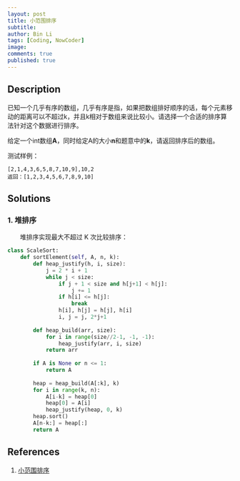 ```yaml
---
layout: post
title: 小范围排序
subtitle: 
author: Bin Li
tags: [Coding, NowCoder]
image: 
comments: true
published: true
---
```


## Description

已知一个几乎有序的数组，几乎有序是指，如果把数组排好顺序的话，每个元素移动的距离可以不超过k，并且k相对于数组来说比较小。请选择一个合适的排序算法针对这个数据进行排序。

给定一个int数组**A**，同时给定A的大小**n**和题意中的**k**，请返回排序后的数组。

测试样例：

```
[2,1,4,3,6,5,8,7,10,9],10,2
返回：[1,2,3,4,5,6,7,8,9,10]
```

## Solutions
### 1. 堆排序
　　堆排序实现最大不超过 K 次比较排序：


```python
class ScaleSort:
    def sortElement(self, A, n, k):
        def heap_justify(h, i, size):
            j = 2 * i + 1
            while j < size:
                if j + 1 < size and h[j+1] < h[j]:
                    j += 1
                if h[i] <= h[j]:
                    break
                h[i], h[j] = h[j], h[i]
                i, j = j, 2*j+1
                
        def heap_build(arr, size):
            for i in range(size//2-1, -1, -1):
                heap_justify(arr, i, size)
            return arr
            
        if A is None or n <= 1:
            return A
        
        heap = heap_build(A[:k], k)
        for i in range(k, n):
            A[i-k] = heap[0]
            heap[0] = A[i]
            heap_justify(heap, 0, k)
        heap.sort()
        A[n-k:] = heap[:]
        return A
```

## References
1. [小范围排序](https://www.nowcoder.com/study/vod/1/2/13)

